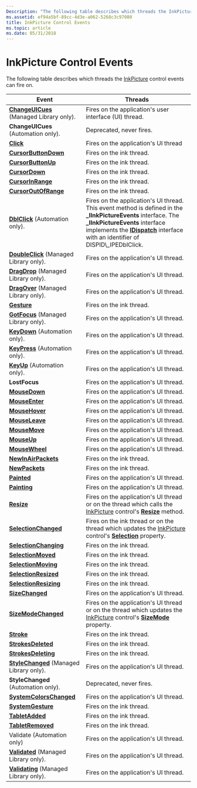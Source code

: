 ```yaml
---
Description: "The following table describes which threads the InkPicture control events can fire on.EventThreadsChangeUICues (Managed Library only).Fires on the application's user interface (UI) thread.ChangeUICues (Automation only).Deprecated, never fires.ClickFires on the application's UI threadCursorButtonDownFires on the ink thread.CursorButtonUpFires on the ink thread.CursorDownFires on the ink thread.CursorInRangeFires on the ink thread.CursorOutOfRangeFires on the ink thread.DblClick (Automation only).Fires on the application's UI thread.This event method is defined in the \\_IInkPictureEvents interface. The \\_IInkPictureEvents interface implements the IDispatch interface with an identifier of DISPID\\_IPEDblClick.DoubleClick (Managed Library only).Fires on the application's UI thread.DragDrop (Managed Library only).Fires on the application's UI thread.DragOver (Managed Library only).Fires on the application's UI thread.GestureFires on the ink thread.GotFocus (Managed Library only).Fires on the application's UI thread.KeyDown (Automation only).Fires on the application's UI thread.KeyPress (Automation only).Fires on the application's UI thread.KeyUp (Automation only).Fires on the application's UI thread.LostFocusFires on the application's UI thread.MouseDownFires on the application's UI thread.MouseEnterFires on the application's UI thread.MouseHoverFires on the application's UI thread.MouseLeaveFires on the application's UI thread.MouseMoveFires on the application's UI thread.MouseUpFires on the application's UI thread.MouseWheelFires on the application's UI thread.NewInAirPacketsFires on the ink thread.NewPacketsFires on the ink thread.PaintedFires on the application's UI thread.PaintingFires on the application's UI thread.ResizeFires on the application's UI thread or on the thread which calls the InkPicture control's Resize method.SelectionChangedFires on the ink thread or on the thread which updates the InkPicture control's Selection property.SelectionChangingFires on the ink thread.SelectionMovedFires on the ink thread.SelectionMovingFires on the ink thread.SelectionResizedFires on the ink thread.SelectionResizingFires on the ink thread.SizeChangedFires on the application's UI thread.SizeModeChangedFires on the application's UI thread or on the thread which updates the InkPicture control's SizeMode property.StrokeFires on the ink thread.StrokesDeletedFires on the ink thread.StrokesDeletingFires on the ink thread.StyleChanged (Managed Library only).Fires on the application's UI thread.StyleChanged (Automation only).Deprecated, never fires.SystemColorsChangedFires on the application's UI thread.SystemGestureFires on the ink thread.TabletAddedFires on the ink thread.TabletRemovedFires on the ink thread.Validate (Automation only)Fires on the application's UI thread.Validated (Managed Library only).Fires on the application's UI thread.Validating (Managed Library only).Fires on the application's UI thread. "
ms.assetid: ef94a5bf-89cc-4d3e-a062-5268c3c97080
title: InkPicture Control Events
ms.topic: article
ms.date: 05/31/2018
---
```


# InkPicture Control Events

The following table describes which threads the [InkPicture](inkpicture-control-reference.md) control events can fire on.



| Event                                                                                            | Threads                                                                                                                                                                                                                                                                                            |
|--------------------------------------------------------------------------------------------------|----------------------------------------------------------------------------------------------------------------------------------------------------------------------------------------------------------------------------------------------------------------------------------------------------|
| [**ChangeUICues**](https://msdn.microsoft.com/library/dts6akd5(v=VS.90).aspx) (Managed Library only). | Fires on the application's user interface (UI) thread.<br/>                                                                                                                                                                                                                                  |
| **ChangeUICues** (Automation only).                                                              | Deprecated, never fires.<br/>                                                                                                                                                                                                                                                                |
| [**Click**](inkpicture-click.md)                                                                | Fires on the application's UI thread<br/>                                                                                                                                                                                                                                                    |
| [**CursorButtonDown**](inkpicture-cursorbuttondown.md)                                          | Fires on the ink thread.<br/>                                                                                                                                                                                                                                                                |
| [**CursorButtonUp**](inkpicture-cursorbuttonup.md)                                              | Fires on the ink thread.<br/>                                                                                                                                                                                                                                                                |
| [**CursorDown**](inkpicture-cursordown.md)                                                      | Fires on the ink thread.<br/>                                                                                                                                                                                                                                                                |
| [**CursorInRange**](inkpicture-cursorinrange.md)                                                | Fires on the ink thread.<br/>                                                                                                                                                                                                                                                                |
| [**CursorOutOfRange**](inkpicture-cursoroutofrange.md)                                          | Fires on the ink thread.<br/>                                                                                                                                                                                                                                                                |
| [**DblClick**](inkpicture-dblclick.md) (Automation only).                                       | Fires on the application's UI thread.<br/> This event method is defined in the **\_IInkPictureEvents** interface. The **\_IInkPictureEvents** interface implements the [**IDispatch**](https://msdn.microsoft.com/en-us/library/ms221608(v=VS.71).aspx) interface with an identifier of DISPID\_IPEDblClick.<br/> |
| [**DoubleClick**](https://msdn.microsoft.com/library/f6fwzesc(v=VS.90).aspx) (Managed Library only).   | Fires on the application's UI thread.<br/>                                                                                                                                                                                                                                                   |
| [**DragDrop**](https://msdn.microsoft.com/library/yca236x4(v=VS.90).aspx) (Managed Library only).         | Fires on the application's UI thread.<br/>                                                                                                                                                                                                                                                   |
| [**DragOver**](https://msdn.microsoft.com/library/dh27e0we(v=VS.90).aspx) (Managed Library only).        | Fires on the application's UI thread.<br/>                                                                                                                                                                                                                                                   |
| [**Gesture**](inkpicture-gesture.md)                                                            | Fires on the ink thread.<br/>                                                                                                                                                                                                                                                                |
| [**GotFocus**](https://msdn.microsoft.com/library/t31a9w7d(v=VS.90).aspx) (Managed Library only).         | Fires on the application's UI thread.<br/>                                                                                                                                                                                                                                                   |
| [**KeyDown**](inkpicture-keydown.md) (Automation only).                                         | Fires on the application's UI thread.<br/>                                                                                                                                                                                                                                                   |
| [**KeyPress**](inkpicture-keypress.md) (Automation only).                                       | Fires on the application's UI thread.<br/>                                                                                                                                                                                                                                                   |
| [**KeyUp**](inkpicture-keyup.md) (Automation only).                                             | Fires on the application's UI thread.<br/>                                                                                                                                                                                                                                                   |
| **LostFocus**                                                                                    | Fires on the application's UI thread.<br/>                                                                                                                                                                                                                                                   |
| [**MouseDown**](inkpicture-mousedown.md)                                                        | Fires on the application's UI thread.<br/>                                                                                                                                                                                                                                                   |
| [**MouseEnter**](inkpicture-mouseenter.md)                                                      | Fires on the application's UI thread.<br/>                                                                                                                                                                                                                                                   |
| [**MouseHover**](inkpicture-mousehover.md)                                                      | Fires on the application's UI thread.<br/>                                                                                                                                                                                                                                                   |
| [**MouseLeave**](inkpicture-mouseleave.md)                                                      | Fires on the application's UI thread.<br/>                                                                                                                                                                                                                                                   |
| [**MouseMove**](inkpicture-mousemove.md)                                                        | Fires on the application's UI thread.<br/>                                                                                                                                                                                                                                                   |
| [**MouseUp**](inkpicture-mouseup.md)                                                            | Fires on the application's UI thread.<br/>                                                                                                                                                                                                                                                   |
| [**MouseWheel**](inkpicture-mousewheel.md)                                                      | Fires on the application's UI thread.<br/>                                                                                                                                                                                                                                                   |
| [**NewInAirPackets**](inkpicture-newinairpackets.md)                                            | Fires on the ink thread.<br/>                                                                                                                                                                                                                                                                |
| [**NewPackets**](inkpicture-newpackets.md)                                                      | Fires on the ink thread.<br/>                                                                                                                                                                                                                                                                |
| [**Painted**](inkpicture-painted.md)                                                            | Fires on the application's UI thread.<br/>                                                                                                                                                                                                                                                   |
| [**Painting**](inkpicture-painting.md)                                                          | Fires on the application's UI thread.<br/>                                                                                                                                                                                                                                                   |
| [**Resize**](inkpicture-resize.md)                                                              | Fires on the application's UI thread or on the thread which calls the [InkPicture](inkpicture-control-reference.md) control's [**Resize**](inkpicture-resize.md) method.<br/>                                                                                                              |
| [**SelectionChanged**](inkpicture-selectionchanged.md)                                          | Fires on the ink thread or on the thread which updates the [InkPicture](inkpicture-control-reference.md) control's [**Selection**](/windows/desktop/api/msinkaut/nf-msinkaut-iinkpicture-get_selection) property.<br/>                                                                                                                 |
| [**SelectionChanging**](inkpicture-selectionchanging.md)                                        | Fires on the ink thread.<br/>                                                                                                                                                                                                                                                                |
| [**SelectionMoved**](inkpicture-selectionmoved.md)                                              | Fires on the ink thread.<br/>                                                                                                                                                                                                                                                                |
| [**SelectionMoving**](inkpicture-selectionmoving.md)                                            | Fires on the ink thread.<br/>                                                                                                                                                                                                                                                                |
| [**SelectionResized**](inkpicture-selectionresized.md)                                          | Fires on the ink thread.<br/>                                                                                                                                                                                                                                                                |
| [**SelectionResizing**](inkpicture-selectionresizing.md)                                        | Fires on the ink thread.<br/>                                                                                                                                                                                                                                                                |
| [**SizeChanged**](inkpicture-sizechanged.md)                                                    | Fires on the application's UI thread.<br/>                                                                                                                                                                                                                                                   |
| [**SizeModeChanged**](inkpicture-sizemodechanged.md)                                            | Fires on the application's UI thread or on the thread which updates the [InkPicture](inkpicture-control-reference.md) control's [**SizeMode**](/windows/desktop/api/msinkaut/nf-msinkaut-iinkpicture-get_sizemode) property.<br/>                                                                                                      |
| [**Stroke**](inkpicture-stroke.md)                                                              | Fires on the ink thread.<br/>                                                                                                                                                                                                                                                                |
| [**StrokesDeleted**](inkpicture-strokesdeleted.md)                                              | Fires on the ink thread.<br/>                                                                                                                                                                                                                                                                |
| [**StrokesDeleting**](inkpicture-strokesdeleting.md)                                            | Fires on the ink thread.<br/>                                                                                                                                                                                                                                                                |
| [**StyleChanged**](https://msdn.microsoft.com/library/225dksd9(v=VS.90).aspx) (Managed Library only). | Fires on the application's UI thread.<br/>                                                                                                                                                                                                                                                   |
| **StyleChanged** (Automation only).                                                              | Deprecated, never fires.<br/>                                                                                                                                                                                                                                                                |
| [**SystemColorsChanged**](inkpicture-systemcolorschanged.md)                                    | Fires on the application's UI thread.<br/>                                                                                                                                                                                                                                                   |
| [**SystemGesture**](inkpicture-systemgesture.md)                                                | Fires on the ink thread.<br/>                                                                                                                                                                                                                                                                |
| [**TabletAdded**](inkpicture-tabletadded.md)                                                    | Fires on the ink thread.<br/>                                                                                                                                                                                                                                                                |
| [**TabletRemoved**](inkpicture-tabletremoved.md)                                                | Fires on the ink thread.<br/>                                                                                                                                                                                                                                                                |
| Validate (Automation only)                                                                       | Fires on the application's UI thread.<br/>                                                                                                                                                                                                                                                   |
| [**Validated**](https://msdn.microsoft.com/library/1x7dyebt(v=VS.90).aspx) (Managed Library only).       | Fires on the application's UI thread.<br/>                                                                                                                                                                                                                                                   |
| [**Validating**](https://msdn.microsoft.com/library/35htw7by(v=VS.90).aspx) (Managed Library only).     | Fires on the application's UI thread.<br/>                                                                                                                                                                                                                                                   |



 

 

 




